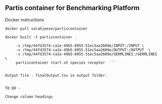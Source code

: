 ## Partis container for Benchmarking Platform

Docker instructions 




```docker pull sarahjeeze/partiscontainer```

```docker built -t partiscontainer . ``` 



``` docker run  
     -v /tmp/44fd3574-ca1e-49b5-8955-51ec5aa2609e/INPUT:/INPUT \ 
     -v /tmp/44fd3574-ca1e-49b5-8955-51ec5aa2609e/OUTPUT:/OUTPUT  \ 
     -v /tmp/44fd3574-ca1e-49b5-8955-51ec5aa2609e/GERMLINES:/GERMLINES \ 
     partiscontainer start.sh species receptor  ```


Output file - finalOutput.tsv in output folder.


TO DO - 

Change column headings
